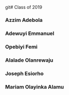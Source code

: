 git# Class of 2019

### Azzim Adebola

### Adewuyi Emmanuel

### Opebiyi Femi

### Alalade Olanrewaju

### Joseph Esiorho

### Mariam Olayinka Alamu

